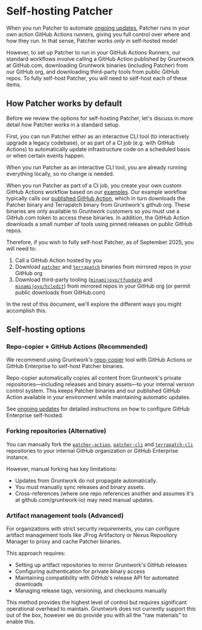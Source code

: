 # Self-hosting Patcher

When you run Patcher to automate [ongoing updates](/2.0/docs/patcher/guides/ongoing-updates), Patcher runs in your own action GitHub Actions runners, giving you full control over where and how they run. In that sense, Patcher works _only_ in self-hosted mode!

However, to set up Patcher to run in your GitHub Actions Runners, our standard workflows involve calling a GitHub Action published by Gruntwork at GitHub.com, downloading Gruntwork binaries (including Patcher) from our GitHub org, and downloading third-party tools from public GitHub repos. To fully self-host Patcher, you will need to self-host each of these items.

## How Patcher works by default

Before we review the options for self-hosting Patcher, let's discuss in more detail how Patcher works in a standard setup.

First, you can run Patcher either as an interactive CLI tool (to interactively upgrade a legacy codebase), or as part of a CI job (e.g. with GitHub Actions) to automatically update infrastructure code on a scheduled basis or when certain events happen.

When you run Patcher as an interactive CLI tool,  you are already running everything locally, so no change is needed.

When you run Patcher as part of a CI job, you create your own custom GitHub Actions workflow based on our [examples](/2.0/docs/patcher/guides/ongoing-updates). Our example workflow typically calls our [published GitHub Action](https://github.com/gruntwork-io/patcher-action), which in turn downloads the Patcher binary and Terrapatch binary from Gruntwork's github org. These binaries are only available to Gruntwork customers so you must use a GitHub.com token to access these binaries. In addition, the GitHub Action downloads a small number of tools using pinned releases on public GitHub repos.

Therefore, if you wish to fully self-host Patcher, as of September 2025, you will need to:

1. Call a GitHub Action hosted by you
1. Download [`patcher`](https://github.com/gruntwork-io/patcher-cli) and [`terrapatch`](https://github.com/gruntwork-io/terrapatch-cli) binaries from mirrored repos in your GitHub org
1. Download third-party tooling ([`minamijoyo/tfupdate`](https://github.com/minamijoyo/tfupdate) and [`minamijoyo/hcledit`](https://github.com/minamijoyo/hcledit)) from mirrored repos in your GitHub org (or permit public downloads from GitHub.com)

In the rest of this document, we'll explore the different ways you might accomplish this.

## Self-hosting options

### Repo-copier + GitHub Actions (Recommended)

We recommend using Gruntwork's [repo-copier](https://github.com/gruntwork-io/repo-copier) tool with GitHub Actions or GitHub Enterprise to self-host Patcher binaries.

Repo-copier automatically copies all content from Gruntwork's private repositories—including releases and binary assets—to your internal version control system. This keeps Patcher binaries and our published GitHub Action available in your environment while maintaining automatic updates.

See [ongoing updates](/2.0/docs/patcher/guides/ongoing-updates) for detailed instructions on how to configure GitHub Enterprise self-hosted.

### Forking repositories (Alternative)

You can manually fork the [`patcher-action`](https://github.com/gruntwork-io/patcher-action), [`patcher-cli`](https://github.com/gruntwork-io/patcher-cli) and [`terrapatch-cli`](https://github.com/gruntwork-io/terrapatch-cli) repositories to your internal GitHub organization or GitHub Enterprise instance.

However, manual forking has key limitations:
- Updates from Gruntwork do not propagate automatically.
- You must manually sync releases and binary assets.
- Cross-references (where one repo references another and assumes it's at github.com/gruntwork-io) may need manual updates.

### Artifact management tools (Advanced)

For organizations with strict security requirements, you can configure artifact management tools like JFrog Artifactory or Nexus Repository Manager to proxy and cache Patcher binaries.

This approach requires:
- Setting up artifact repositories to mirror Gruntwork's GitHub releases
- Configuring authentication for private binary access
- Maintaining compatibility with GitHub's release API for automated downloads
- Managing release tags, versioning, and checksums manually

This method provides the highest level of control but requires significant operational overhead to maintain. Gruntwork does not currently support this out of the box, however we do provide you with all the "raw materials" to enable this.